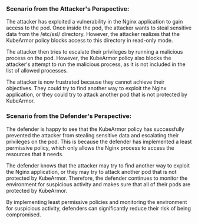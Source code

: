 ### Scenario from the Attacker's Perspective:

The attacker has exploited a vulnerability in the Nginx application to gain access to the pod. Once inside the pod, the attacker wants to steal sensitive data from the /etc/ssl/ directory. However, the attacker realizes that the KubeArmor policy blocks access to this directory in read-only mode.

The attacker then tries to escalate their privileges by running a malicious process on the pod. However, the KubeArmor policy also blocks the attacker's attempt to run the malicious process, as it is not included in the list of allowed processes.

The attacker is now frustrated because they cannot achieve their objectives. They could try to find another way to exploit the Nginx application, or they could try to attack another pod that is not protected by KubeArmor.


### Scenario from the Defender's Perspective:

The defender is happy to see that the KubeArmor policy has successfully prevented the attacker from stealing sensitive data and escalating their privileges on the pod. This is because the defender has implemented a least permissive policy, which only allows the Nginx process to access the resources that it needs.

The defender knows that the attacker may try to find another way to exploit the Nginx application, or they may try to attack another pod that is not protected by KubeArmor. Therefore, the defender continues to monitor the environment for suspicious activity and makes sure that all of their pods are protected by KubeArmor.

By implementing least permissive policies and monitoring the environment for suspicious activity, defenders can significantly reduce their risk of being compromised.
